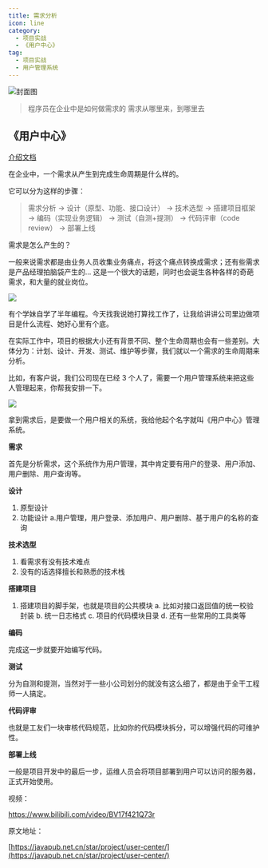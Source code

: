 ```yaml
---
title: 需求分析
icon: line
category:
  - 项目实战
  - 《用户中心》
tag:
  - 项目实战
  - 用户管理系统
---
```



![封面图](https://javapub-common-oss.oss-cn-beijing.aliyuncs.com/javapub/202406262030831.png)


> 程序员在企业中是如何做需求的
> 需求从哪里来，到哪里去



## 《用户中心》

[介绍文档](https://kazjsfecs3y.feishu.cn/wiki/QJDwwM5bbi2nT9k6laycWm4ynad)






在企业中，一个需求从产生到完成生命周期是什么样的。

它可以分为这样的步骤：

> 需求分析 -> 设计（原型、功能、接口设计） -> 技术选型 -> 搭建项目框架 -> 编码（实现业务逻辑） -> 测试（自测+提测） -> 代码评审（code review） -> 部署上线



需求是怎么产生的？

一般来说需求都是由业务人员收集业务痛点，将这个痛点转换成需求；还有些需求是产品经理拍脑袋产生的... 这是一个很大的话题，同时也会诞生各种各样的奇葩需求，和大量的就业岗位。


![](https://javapub-common-oss.oss-cn-beijing.aliyuncs.com/javapub/202406262010340.png)


有个学妹自学了半年编程。今天找我说她打算找工作了，让我给讲讲公司里边做项目是什么流程、她好心里有个底。

在实际工作中，项目的根据大小还有背景不同、整个生命周期也会有一些差别。大体分为：计划、设计、开发、测试、维护等步骤，我们就以一个需求的生命周期来分析。

比如，有客户说，我们公司现在已经 3 个人了，需要一个用户管理系统来把这些人管理起来，你帮我安排一下。


![](https://javapub-common-oss.oss-cn-beijing.aliyuncs.com/javapub/202406262015236.png)


拿到需求后，是要做一个用户相关的系统，我给他起个名字就叫《用户中心》管理系统。



**需求**

首先是分析需求，这个系统作为用户管理，其中肯定要有用户的登录、用户添加、用户删除、用户查询等。


**设计**

1. 原型设计
2. 功能设计
  a.用户管理，用户登录、添加用户、用户删除、基于用户的名称的查询



**技术选型**

1. 看需求有没有技术难点
2. 没有的话选择擅长和熟悉的技术栈


**搭建项目**

1. 搭建项目的脚手架，也就是项目的公共模块
  a. 比如对接口返回值的统一校验封装
  b. 统一日志格式
  c. 项目的代码模块目录
  d. 还有一些常用的工具类等



**编码**

完成这一步就要开始编写代码。


**测试**

分为自测和提测，当然对于一些小公司划分的就没有这么细了，都是由于全干工程师一人搞定。



**代码评审**

也就是工友们一块审核代码规范，比如你的代码模块拆分，可以增强代码的可维护性。

**部署上线**

一般是项目开发中的最后一步，运维人员会将项目部署到用户可以访问的服务器，正式开始使用。




视频： 

https://www.bilibili.com/video/BV17f421Q73r



原文地址： 

[https://javapub.net.cn/star/project/user-center/](https://javapub.net.cn/star/project/user-center/)





